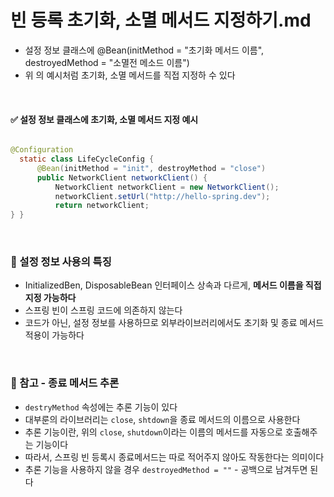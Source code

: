 # 빈 등록 초기화, 소멸 메서드 지정하기.md
- 설정 정보 클래스에 @Bean(initMethod = "초기화 메서드 이름", destroyedMethod = "소멸전 메소드 이름")
- 위 의 예시처럼 초기화, 소멸 메서드를 직접 지정하 수 있다


<br>

#### ✅ 설정 정보 클래스에 초기화, 소멸 메서드 지정 예시

```java

@Configuration
  static class LifeCycleConfig {
      @Bean(initMethod = "init", destroyMethod = "close")
      public NetworkClient networkClient() {
          NetworkClient networkClient = new NetworkClient();
          networkClient.setUrl("http://hello-spring.dev");
          return networkClient;
} }

```

<br>

###  🔎 설정 정보 사용의 특징
- InitializedBen, DisposableBean 인터페이스 상속과 다르게, **메서드 이름을 직접 지정 가능하다**
- 스프링 빈이 스프링 코드에 의존하지 않는다
- 코드가 아닌, 설정 정보를 사용하므로 외부라이브러리에서도 초기화 및 종료 메서드 적용이 가능하다

<br>

### 🌟 참고 - 종료 메서드 추론
- `destryMethod` 속성에는 추론 기능이 있다
- 대부룬의 라이브러리는 `close`, `shtdown`을 종료 메서드의 이름으로 사용한다
- 추론 기능이란, 위의 `close`, `shutdown`이라는 이름의 메서드를 자동으로 호출해주는 기능이다
- 따라서, 스프링 빈 등록시 종료메서드는 따로 적어주지 않아도 작동한다는 의미이다
- 추론 기능을 사용하지 않을 경우 `destroyedMethod = ""` - 공백으로 남겨두면 된다
